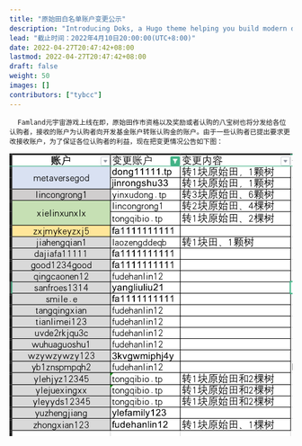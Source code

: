 ```yaml
---
title: "原始田白名单账户变更公示"
description: "Introducing Doks, a Hugo theme helping you build modern documentation websites that are secure, fast, and SEO-ready — by default."
lead: "截止时间：2022年4月10日20:00:00(UTC+8:00)"
date: 2022-04-27T20:47:42+08:00
lastmod: 2022-04-27T20:47:42+08:00
draft: false
weight: 50
images: []
contributors: ["tybcc"]
---
```



      Famland元宇宙游戏上线在即，原始田作市资格以及奖励或者认购的八宝树也将分发给各位认购者，接收的账户为认购者向开发基金账户转账认购金的账户。由于一些认购者已提出要求更改接收账户，为了保证各位认购者的利益，现在把变更情况公告如下图：
    
     

![1.png](1.png)

